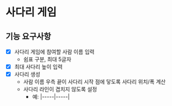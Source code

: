 # 사다리 게임

## 기능 요구사항

- [x] 사다리 게임에 참여할 사람 이름 입력
    - 쉼표 구분, 최대 5글자
- [x] 최대 사다리 높이 입력
- [x] 사다리 생성
    - 사람 이름 우측 끝이 사다리 시작 점에 닿도록 사다리 위치/폭 계산
    - 사다리 라인이 겹치지 않도록 설정
        - 예: |-----|-----|